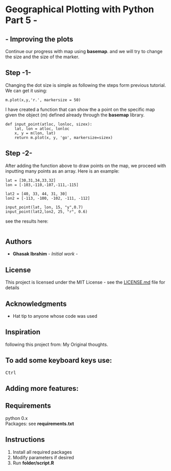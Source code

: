 # Geographical Plotting with Python Part 5 -
## - Improving the plots
Continue our progress with map using **basemap**. and we will try to change the size and the size of the marker.

## Step -1-
Changing the dot size is simple as following the steps form previous tutorial. We can get it using:
```
m.plot(x,y,'r.', markersize = 50)
```
I have created a function that can show the a point on the specific map given the object (m) defined already through the **basemap** library.
```
def input_point(atloc, lonloc, sizex):
    lat, lon = atloc, lonloc
    x, y = m(lon, lat)
    return m.plot(x, y, 'go', markersize=sizex)
```
## Step -2-
After adding the function above to draw points on the map, we proceed with inputting many points as an array. Here is an example:

```
lat = [30,31,34,33,32]
lon = [-103,-110,-107,-111,-115]

lat2 = [40, 33, 44, 31, 30]
lon2 = [-113, -100, -102, -111, -112]

input_point(lat, lon, 15, "y",0.7)
input_point(lat2,lon2, 25, "r", 0.6)
```
see the results here:

![]()
## Authors

* **Ghasak Ibrahim** - *Initial work* -

## License
This project is licensed under the MIT License - see the [LICENSE.md](LICENSE.md) file for details
## Acknowledgments
* Hat tip to anyone whose code was used

## Inspiration
following this project from:
My Original thoughts.


## To add some keyboard keys use:
<kbd>Ctrl</kbd>
## Adding more features:
## Requirements
python 0.x <br />
Packages: see **requirements.txt** <br />
## Instructions
1. Install all required packages
2. Modify parameters if desired
3. Run **folder/script.R**

